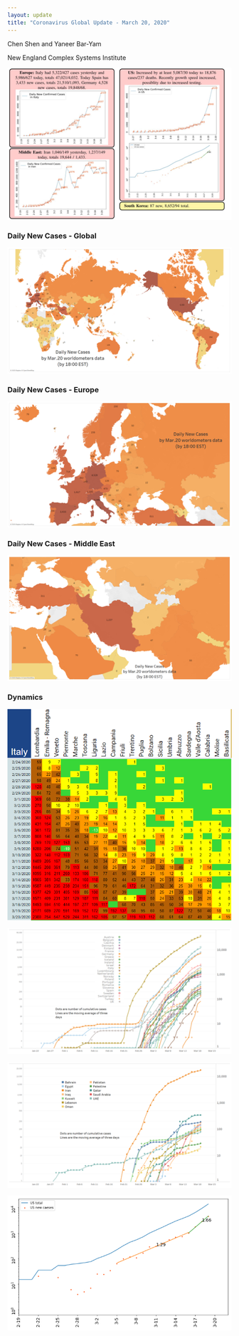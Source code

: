 ```yaml
---
layout: update
title: "Coronavirus Global Update - March 20, 2020"
---
```


Chen Shen and Yaneer Bar-Yam

New England Complex Systems Institute

![](/images/uploads/5e7568e2c901ea45767f0162_Capture.JPG)

### Daily New Cases - Global

![](/images/uploads/5e7568f9ee368964a106782e_Intl_3_20.png)

### Daily New Cases - Europe

![](/images/uploads/5e75690ac901ea5f397f077b_Intl_3_20a.png)

### Daily New Cases - Middle East

![](/images/uploads/5e7569227bf4065335439e0f_Intl_3_20b.png)

### Dynamics

![](/images/uploads/5e75693e5fce1522af4f4a9f_Italy_3_20.png)

![](/images/uploads/5e7569559f6c136a7ab0725e_EU_3_20a.png)

![](/images/uploads/5e7569693b2a2a05e08faad1_ME_3_20.png)

![](/images/uploads/5e7569773b2a2a661b8fb779_Daily_misc_3_20.png)
